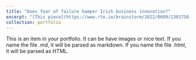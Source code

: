 ```yaml
---
title: "Does fear of failure hamper Irish business innovation?"
excerpt: "[This piece](https://www.rte.ie/brainstorm/2022/0609/1303758-ireland-business-innovation-success-failure/) disseminates the main findings from a published report analysing the Irish innovation ecosystem. [This report](https://www.ucc.ie/en/srerc/research/innovationinirelandcanwefailbetter/) uses the insights from major stakeholders, across a wide range of industries/sectors, alongside rigourous conceptual analysis to highlight ways in which the Irish innovation ecosystem can evolve and become better equipped to handle the challenges of an ever-changing world. <br/><img src='/images/SRERC Cover.png'>"
collection: portfolio
---
```


This is an item in your portfolio. It can be have images or nice text. If you name the file .md, it will be parsed as markdown. If you name the file .html, it will be parsed as HTML. 
